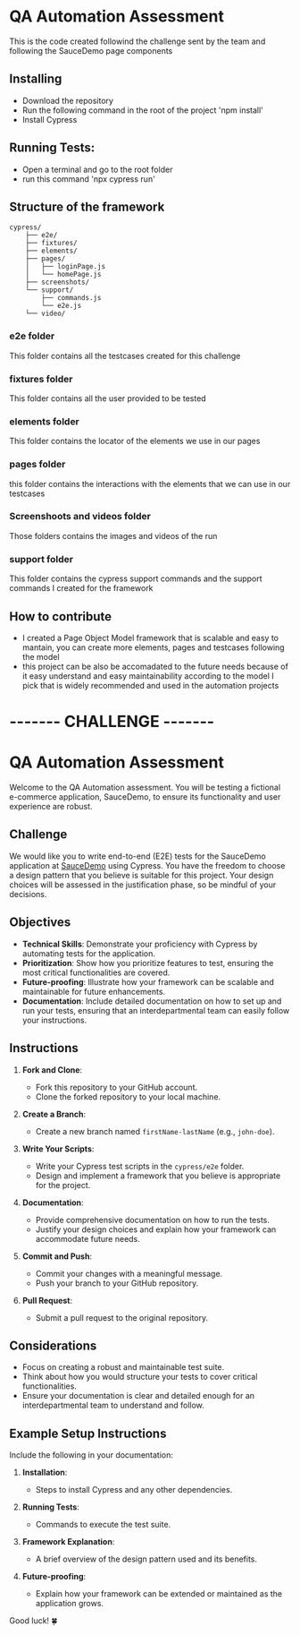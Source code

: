 # QA Automation Assessment

This is the code created followind the challenge sent by the team and following the SauceDemo page components

## Installing
 - Download the repository
 - Run the following command in the root of the project 'npm install'
 - Install Cypress

## Running Tests:
 - Open a terminal and go to the root folder
 - run this command 'npx cypress run'

## Structure of the framework
```
cypress/
    ├── e2e/
    ├── fixtures/
    ├── elements/
    ├── pages/
    │   ├── loginPage.js
    │   └── homePage.js
    ├── screenshots/
    └── support/
        ├── commands.js
        └── e2e.js
    └── video/
```

### e2e folder
This folder contains all the testcases created for this challenge

### fixtures folder
This folder contains all the user provided to be tested

### elements folder
This folder contains the locator of the elements we use in our pages

### pages folder
this folder contains the interactions with the elements that we can use in our testcases 

### Screenshoots and videos folder
Those folders contains the images and videos of the run

### support folder
This folder contains the cypress support commands and the support commands I created for the framework

## How to contribute
- I created a Page Object Model framework that is scalable and easy to mantain, you can create more elements, pages and testcases following the model
- this project can be also be accomadated to the future needs because of it easy understand and easy maintainability according to the model I pick that is widely 
recommended and used in the automation projects



# ------- CHALLENGE -------
# QA Automation Assessment

Welcome to the QA Automation assessment. You will be testing a fictional e-commerce application, SauceDemo, to ensure its functionality and user experience are robust.

## Challenge

We would like you to write end-to-end (E2E) tests for the SauceDemo application at [SauceDemo](https://www.saucedemo.com/) using Cypress. You have the freedom to choose a design pattern that you believe is suitable for this project. Your design choices will be assessed in the justification phase, so be mindful of your decisions.

## Objectives

- **Technical Skills**: Demonstrate your proficiency with Cypress by automating tests for the application.
- **Prioritization**: Show how you prioritize features to test, ensuring the most critical functionalities are covered.
- **Future-proofing**: Illustrate how your framework can be scalable and maintainable for future enhancements.
- **Documentation**: Include detailed documentation on how to set up and run your tests, ensuring that an interdepartmental team can easily follow your instructions.

## Instructions

1. **Fork and Clone**:
   - Fork this repository to your GitHub account.
   - Clone the forked repository to your local machine.

2. **Create a Branch**:
   - Create a new branch named `firstName-lastName` (e.g., `john-doe`).

3. **Write Your Scripts**:
   - Write your Cypress test scripts in the `cypress/e2e` folder.
   - Design and implement a framework that you believe is appropriate for the project.

4. **Documentation**:
   - Provide comprehensive documentation on how to run the tests.
   - Justify your design choices and explain how your framework can accommodate future needs.

5. **Commit and Push**:
   - Commit your changes with a meaningful message.
   - Push your branch to your GitHub repository.

6. **Pull Request**:
   - Submit a pull request to the original repository.

## Considerations

- Focus on creating a robust and maintainable test suite.
- Think about how you would structure your tests to cover critical functionalities.
- Ensure your documentation is clear and detailed enough for an interdepartmental team to understand and follow.

## Example Setup Instructions

Include the following in your documentation:

1. **Installation**:
   - Steps to install Cypress and any other dependencies.

2. **Running Tests**:
   - Commands to execute the test suite.

3. **Framework Explanation**:
   - A brief overview of the design pattern used and its benefits.

4. **Future-proofing**:
   - Explain how your framework can be extended or maintained as the application grows.

Good luck! 🍀
